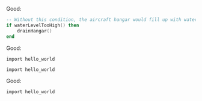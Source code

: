 <p class="style-good">Good:</p>

```lua
-- Without this condition, the aircraft hangar would fill up with water.
if waterLevelTooHigh() then
    drainHangar()
end
```

<span class="style-good">Good:</span>

```{.python}
import hello_world
```

```{.python .style-good}
import hello_world
```

<span class="style-good">Good:</span>
```{.python}
import hello_world
```

